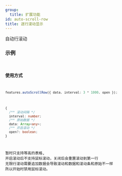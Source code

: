 ```yaml
---
group:
  title: 扩展功能
id: auto-scroll-row
title: 逐行滚动显示
---
```


自动行滚动

### 示例

<code
src="../../../../demos/autoScrollRow.tsx"
/>

### 使用方式

```ts
features.autoScrollRow({ data, interval: 3 * 1000, open });
```

```ts
{
  /** 滚动间隔 */
  interval: number;
  /** 原始数据 */
  data: Array<any>;
  /** 开启滚动 */
  open?: boolean;
}
```

暂时只支持等高的表格, 开启滚动后不支持鼠标滚动，关闭后会重置滚动到第一行
无限行滚动需要追加数据会导致滚动和数据和滚动条和原始不一样 所以开始时禁用鼠标滚动。
